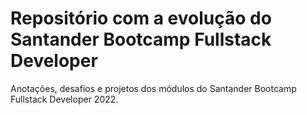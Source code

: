 # Repositório com a evolução do Santander Bootcamp Fullstack Developer
Anotações, desafios e projetos dos módulos do Santander Bootcamp Fullstack Developer 2022.
